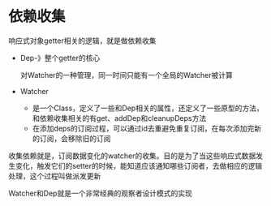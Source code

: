 # 依赖收集

响应式对象getter相关的逻辑，就是做依赖收集

* Dep-》整个getter的核心

  对Watcher的一种管理，同一时间只能有一个全局的Watcher被计算

* Watcher
  * 是一个Class，定义了一些和Dep相关的属性，还定义了一些原型的方法，和依赖收集相关的有get、addDep和cleanupDeps方法
  * 在添加deps的订阅过程，可以通过id去重避免重复订阅，在每次添加完新的订阅，会移除旧的订阅

收集依赖就是，订阅数据变化的watcher的收集。目的是为了当这些响应式数据发生变化，触发它们的setter的时候，能知道应该通知哪些订阅者，去做相应的逻辑处理，这个过程叫做派发更新

Watcher和Dep就是一个非常经典的观察者设计模式的实现